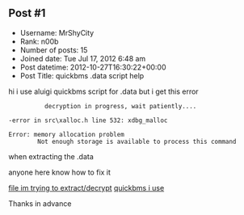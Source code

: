 ## Post #1
- Username: MrShyCity
- Rank: n00b
- Number of posts: 15
- Joined date: Tue Jul 17, 2012 6:48 am
- Post datetime: 2012-10-27T16:30:22+00:00
- Post Title: quickbms .data script help

hi i use aluigi quickbms script for .data
but i get this error

```
          decryption in progress, wait patiently....

-error in src\xalloc.h line 532: xdbg_malloc

Error: memory allocation problem
        Not enough storage is available to process this command
```

when extracting the .data

anyone here know how to fix it

[file im trying to extract/decrypt](http://www.mediafire.com/?sgobf6kb3rw4pk1)
[quickbms i use](http://aluigi.altervista.org/papers/bms/fbl.bms)

Thanks in advance
